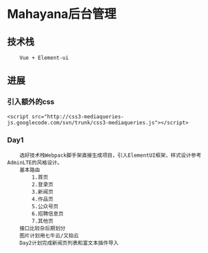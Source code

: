 # Mahayana后台管理

## 技术栈

        Vue + Element-ui 

## 进展

### 引入额外的css

```
<script src="http://css3-mediaqueries-js.googlecode.com/svn/trunk/css3-mediaqueries.js"></script>
```

### Day1

        选好技术栈Webpack脚手架直接生成项目，引入ElementUI框架，样式设计参考AdminLTE的风格设计。
        基本路由
            1.首页
            2.登录页
            3.新闻页
            4.作品页
            5.公众号页
            6.招聘信息页
            7.其他页
        接口比较杂后期划分
        图片计划用七牛云/又拍云
        Day2计划完成新闻页列表和富文本插件导入

        


